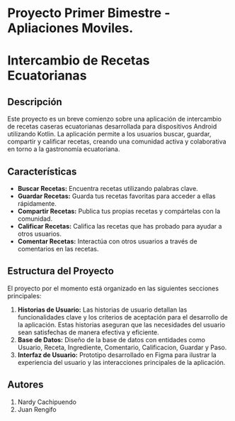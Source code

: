 # Proyecto Primer Bimestre - Apliaciones Moviles.
# Intercambio de Recetas Ecuatorianas

## Descripción
Este proyecto es un breve comienzo sobre una aplicación de intercambio de recetas caseras ecuatorianas desarrollada para dispositivos Android utilizando Kotlin. La aplicación permite a los usuarios buscar, guardar, compartir y calificar recetas, creando una comunidad activa y colaborativa en torno a la gastronomía ecuatoriana.

## Características
- **Buscar Recetas:** Encuentra recetas utilizando palabras clave.
- **Guardar Recetas:** Guarda tus recetas favoritas para acceder a ellas rápidamente.
- **Compartir Recetas:** Publica tus propias recetas y compártelas con la comunidad.
- **Calificar Recetas:** Califica las recetas que has probado para ayudar a otros usuarios.
- **Comentar Recetas:** Interactúa con otros usuarios a través de comentarios en las recetas.

## Estructura del Proyecto
El proyecto por el momento está organizado en las siguientes secciones principales:

1.  **Historias de Usuario:** Las historias de usuario detallan las funcionalidades clave y los criterios de aceptación para el desarrollo de la aplicación. Estas historias aseguran que las necesidades del usuario sean satisfechas de manera efectiva y eficiente.
1. **Base de Datos:** Diseño de la base de datos con entidades como Usuario, Receta, Ingrediente, Comentario, Calificacion, Guardar y Paso.
2. **Interfaz de Usuario:** Prototipo desarrollado en Figma para ilustrar la experiencia del usuario y las interacciones principales de la aplicación.


## Autores
1. Nardy Cachipuendo
2. Juan Rengifo

